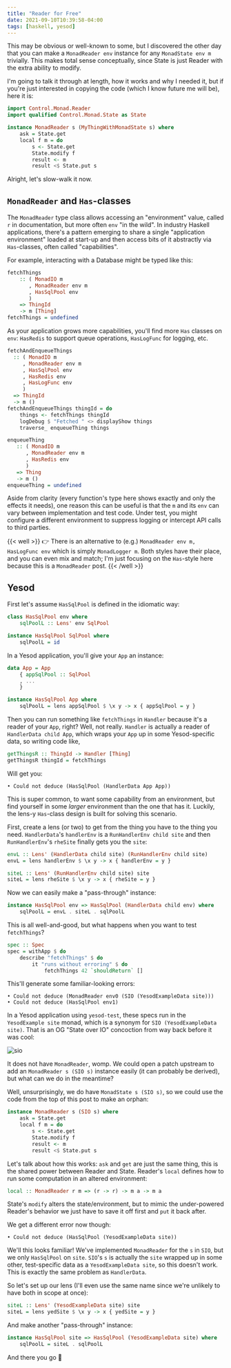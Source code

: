 ```yaml
---
title: "Reader for Free"
date: 2021-09-10T10:39:58-04:00
tags: [haskell, yesod]
---
```


This may be obvious or well-known to some, but I discovered the other day that
you can make a `MonadReader env` instance for any `MonadState env m` trivially.
This makes total sense conceptually, since State is just Reader with the extra
ability to modify.

I'm going to talk it through at length, how it works and why I needed it, but if
you're just interested in copying the code (which I know future me will be),
here it is:

```hs
import Control.Monad.Reader
import qualified Control.Monad.State as State

instance MonadReader s (MyThingWithMonadState s) where
    ask = State.get
    local f m = do
        s <- State.get
        State.modify f
        result <- m
        result <$ State.put s
```

Alright, let's slow-walk it now.

## `MonadReader` and `Has`-classes

The `MonadReader` type class allows accessing an "environment" value, called `r`
in documentation, but more often `env` "in the wild". In industry Haskell
applications, there's a pattern emerging to share a single "application
environment" loaded at start-up and then access bits of it abstractly via
`Has`-classes, often called "capabilities".

For example, interacting with a Database might be typed like this:

```hs
fetchThings
    :: ( MonadIO m
       , MonadReader env m
       , HasSqlPool env
       )
    => ThingId
    -> m [Thing]
fetchThings = undefined
```

As your application grows more capabilities, you'll find more `Has` classes on
`env`: `HasRedis` to support queue operations, `HasLogFunc` for logging, etc.

```hs
fetchAndEnqueueThings
  :: ( MonadIO m
     , MonadReader env m
     , HasSqlPool env
     , HasRedis env
     , HasLogFunc env
     )
  => ThingId
  -> m ()
fetchAndEnqueueThings thingId = do
    things <- fetchThings thingId
    logDebug $ "Fetched " <> displayShow things
    traverse_ enqueueThing things

enqueueThing
   :: ( MonadIO m
      , MonadReader env m
      , HasRedis env
      )
   => Thing
   -> m ()
enqueueThing = undefined
```

Aside from clarity (every function's type here shows exactly and only the
effects it needs), one reason this can be useful is that the `m` and its `env`
can vary between implementation and test code. Under test, you might configure a
different environment to suppress logging or intercept API calls to third
parties.

{{< well >}}
👉 There is an alternative to (e.g.) `MonadReader env m, HasLogFunc env` which
is simply `MonadLogger m`. Both styles have their place, and you can even mix
and match; I'm just focusing on the `Has`-style here because this is a
`MonadReader` post.
{{< /well >}}

## Yesod

First let's assume `HasSqlPool` is defined in the idiomatic way:

```hs
class HasSqlPool env where
    sqlPoolL :: Lens' env SqlPool

instance HasSqlPool SqlPool where
    sqlPoolL = id
```

In a Yesod application, you'll give your `App` an instance:

```hs
data App = App
    { appSqlPool :: SqlPool
    , ...
    }

instance HasSqlPool App where
    sqlPoolL = lens appSqlPool $ \x y -> x { appSqlPool = y }
```

Then you can run something like `fetchThings` in `Handler` because it's a reader
of your `App`, right? Well, not really. `Handler` is actually a reader of
`HandlerData child App`, which wraps your `App` up in some Yesod-specific data,
so writing code like,

```hs
getThingsR :: ThingId -> Handler [Thing]
getThingsR thingId = fetchThings
```

Will get you:

```
• Could not deduce (HasSqlPool (HandlerData App App))
```

This is super common, to want some capability from an environment, but find
yourself in some _larger_ environment than the one that has it. Luckily, the
lens-y `Has`-class design is built for solving this scenario.

First, create a lens (or two) to get from the thing you have to the thing you
need. `HandlerData`'s `handlerEnv` is a `RunHandlerEnv child site` and then
`RunHandlerEnv`'s `rheSite` finally gets you the `site`:

```hs
envL :: Lens' (HandlerData child site) (RunHandlerEnv child site)
envL = lens handlerEnv $ \x y -> x { handlerEnv = y }

siteL :: Lens' (RunHandlerEnv child site) site
siteL = lens rheSite $ \x y -> x { rheSite = y }
```

Now we can easily make a "pass-through" instance:

```hs
instance HasSqlPool env => HasSqlPool (HandlerData child env) where
    sqlPoolL = envL . siteL . sqlPoolL
```

This is all well-and-good, but what happens when you want to test `fetchThings`?

```hs
spec :: Spec
spec = withApp $ do
    describe "fetchThings" $ do
        it "runs without erroring" $ do
            fetchThings 42 `shouldReturn` []
```

This'll generate some familiar-looking errors:

```
• Could not deduce (MonadReader env0 (SIO (YesodExampleData site)))
• Could not deduce (HasSqlPool env1)
```

In a Yesod application using `yesod-test`, these specs run in the `YesodExample
site` monad, which is a synonym for `SIO (YesodExampleData site)`. That is an OG
"State over IO" concoction from way back before it was cool:

![sio](/images/reader-for-free/sio.png)

It does not have `MonadReader`, womp. We could open a patch upstream to add an
`MonadReader s (SIO s)` instance easily (it can probably be derived), but what
can we do in the meantime?

Well, unsurprisingly, we do have `MonadState s (SIO s)`, so we could use the
code from the top of this post to make an orphan:

```hs
instance MonadReader s (SIO s) where
    ask = State.get
    local f m = do
        s <- State.get
        State.modify f
        result <- m
        result <$ State.put s
```

Let's talk about how this works: `ask` and `get` are just the same thing, this
is the shared power between Reader and State. Reader's `local` defines how to
run some computation in an altered environment:

```hs
local :: MonadReader r m => (r -> r) -> m a -> m a
```

State's `modify` alters the state/environment, but to mimic the under-powered
Reader's behavior we just have to save it off first and `put` it back after.

We get a different error now though:

```
• Could not deduce (HasSqlPool (YesodExampleData site))
```

We'll this looks familiar! We've implemented `MonadReader` for the `s` in `SIO`,
but we only `HasSqlPool` on `site`. `SIO`'s `s` is actually the `site` wrapped
up in some other, test-specific data as a `YesodExampleData site`, so this
doesn't work. This is exactly the same problem as `HandlerData`.

So let's set up our lens (I'll even use the same name since we're unlikely to
have both in scope at once):


```hs
siteL :: Lens' (YesodExampleData site) site
siteL = lens yedSite $ \x y -> x { yedSite = y }
```

And make another "pass-through" instance:

```hs
instance HasSqlPool site => HasSqlPool (YesodExampleData site) where
    sqlPoolL = siteL . sqlPoolL
```

And there you go 🎉
